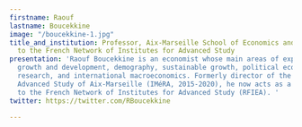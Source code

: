 ```yaml
---
firstname: Raouf
lastname: Boucekkine
image: "/boucekkine-1.jpg"
title_and_institution: Professor, Aix-Marseille School of Economics and Special Counsellor
  to the French Network of Institutes for Advanced Study
presentation: 'Raouf Boucekkine is an economist whose main areas of expertise are
  growth and development, demography, sustainable growth, political economy, operation
  research, and international macroeconomics. Formerly director of the Institute for
  Advanced Study of Aix-Marseille (IMéRA, 2015-2020), he now acts as a special counsellor
  to the French Network of Institutes for Advanced Study (RFIEA). '
twitter: https://twitter.com/RBoucekkine

---
```

